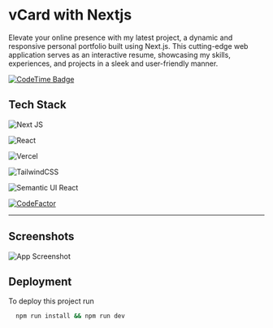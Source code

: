 # vCard with Nextjs

Elevate your online presence with my latest project, a dynamic and responsive personal portfolio built using Next.js. This cutting-edge web application serves as an interactive resume, showcasing my skills, experiences, and projects in a sleek and user-friendly manner.

[![CodeTime Badge](https://img.shields.io/endpoint?style=social&color=222&url=https%3A%2F%2Fapi.codetime.dev%2Fshield%3Fid%3D20558%26project%3Dvcard-react%26in=0)](https://codetime.dev)

## Tech Stack

![Next JS](https://img.shields.io/badge/Next-black?style=for-the-badge&logo=next.js&logoColor=white)

![React](https://img.shields.io/badge/react-%2320232a.svg?style=for-the-badge&logo=react&logoColor=%2361DAFB)

![Vercel](https://img.shields.io/badge/vercel-100000?style=for-the-badge&logo=vercel&logoColor=white&labelColor=black&color=black)

![TailwindCSS](https://img.shields.io/badge/Tailwind_CSS-38B2AC?style=for-the-badge&logo=tailwind-css&logoColor=white)

![Semantic UI React](https://img.shields.io/badge/Semantic%20UI%20React-%2335BDB2.svg?style=for-the-badge&logo=SemanticUIReact&logoColor=white)

[![CodeFactor](https://www.codefactor.io/repository/github/codelikeagirl29/vcard-react/badge)](https://www.codefactor.io/repository/github/codelikeagirl29/vcard-react)

---

## Screenshots

![App Screenshot](https://res.cloudinary.com/codelikeagirl29/image/upload/v1705658156/projects/vCard-Resume-CV-Template_ij14hs.png)


## Deployment

To deploy this project run

```bash
  npm run install && npm run dev
```
